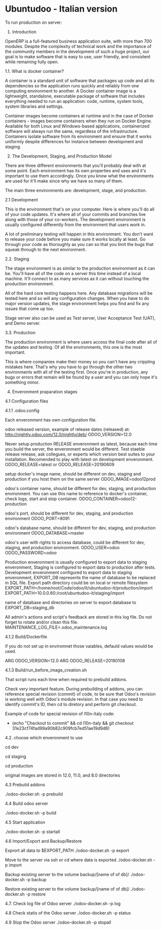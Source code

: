 Ubuntudoo - Italian version
===========================

To run production on server:

1. Introduction

OpenERP is a full-featured business application suite, with more than 700 modules. Despite the complexity of technical work and the importance of the community members in the development of such a huge project, our goal is to make software that is easy to use, user friendly, and consistent while remaining fully open.

1.1. What is docker container?

A container is a standard unit of software that packages up code and all its dependencies so the application runs quickly and reliably from one computing environment to another. A Docker container image is a lightweight, standalone, executable package of software that includes everything needed to run an application: code, runtime, system tools, system libraries and settings.

Container images become containers at runtime and in the case of Docker containers - images become containers when they run on Docker Engine. Available for both Linux and Windows-based applications, containerized software will always run the same, regardless of the infrastructure. Containers isolate software from its environment and ensure that it works uniformly despite differences for instance between development and staging.

2. The Development, Staging, and Production Model

There are three different environments that you'll probably deal with at some point. Each environment has its own properties and uses and it's important to use them accordingly. Once you know what the environments are used for it'll make since why we have so many of them.

The main three environments are: development, stage, and production. 

2.1 Development

This is the environment that's on your computer. Here is where you'll do all of your code updates. It's where all of your commits and branches live along with those of your co-workers. The development environment is usually configured differently from the environment that users work in.

A lot of preliminary testing will happen in this environment. You don't want to release your code before you make sure it works locally at least. Go through your code as thoroughly as you can so that you limit the bugs that squeak through to the next environment.

2.2. Staging

The stage environment is as similar to the production environment as it can be. You'll have all of the code on a server this time instead of a local machine. It'll connect to as many services as it can without touching the production environment.

All of the hard core testing happens here. Any database migrations will be tested here and so will any configuration changes. When you have to do major version updates, the stage environment helps you find and fix any issues that come up too.

Stage server also can be used as Test server, User Acceptance Test (UAT), and Demo server.

3.3. Production

The production environment is where users access the final code after all of the updates and testing. Of all the environments, this one is the most important.

This is where companies make their money so you can't have any crippling mistakes here. That's why you have to go through the other two environments with all of the testing first. Once you're in production, any bugs or errors that remain will be found by a user and you can only hope it's something minor.

4. Enveronment praparation stages

4.1 Configuration files

4.1.1 .odoo.config

Each enveronment has own configuration file.

odoo released version, example of release dates (released) at: http://nightly.odoo.com/12.0/nightly/deb/
ODOO_VERSION=12.0

Never setup production RELEASE enveronment as latest, because each time you build the server, the enveronment would be different. Test staeble release release, ask collegues, or experts which version best suites to your installation. Recomended to play with latest on development enveronment.
ODOO_RELEASE=latest
or
ODOO_RELEASE=20190609

setup docker's image name, should be different on dev, staging and production if you host them on the same server
ODOO_IMAGE=odoo12prod

odoo's container name, should be different for dev, staging, and production environment. You can use this name to reference to docker's container, check logs, start and stop container.
ODOO_CONTAINER=odoo12-production

odoo's port, should be different for dev, staging, and production environment
ODOO_PORT=8091

odoo's database name, should be different for dev, staging, and production environment
ODOO_DATABASE=master

odoo's user with rights to access database, could be different for dev, staging, and production environment.
ODOO_USER=odoo
ODOO_PASSWORD=odoo


Production enveronment is usually configured to export data to staging enveronment, Staging is configured to export data to production after tests. Development enveronment configured to export data to staging enveronment, EXPORT_DB represents the name of database to be replaced in SQL file.
Export path directory could be on local or remote filesystem
EXPORT_PATH=/home/root/Code/odoo/it/ubuntudoo-it/production/import
EXPORT_PATH=10.0.0.60:/root/ubuntudoo-it/staging/import

name of database and directories on server to export database to
EXPORT_DB=staging_db

All admin's actions and script's feedback are stored in this log file. Do not forget to rotate and/or clean this file.
MAINTENANCE_LOG_FILE=.odoo_maintenance.log


4.1.2 Build/Dockerfile

if you do not set up in enviromnet those vaiables, defauld values would be used.

ARG ODOO_VERSION=12.0
ARG ODOO_RELEASE=20190108

4.1.3 Build/run_before_image_creation.sh

That script runs each time when required to prebuild addons.

Check very important feature. During prebuilding of addons, you can reference special revision (commit) of code, to be sure that Odoo's revision is working well with Odoo's module revision. In that case you need to identify commit's ID, then cd to diretory and perform git checkout. 

Example of code for special revision of l10n-italy code:
* (echo "Checkout to commit" && cd l10n-italy && git checkout 31e23cf74fad99a90b82c909fcb7ed51ae19d9d6)


4.2. choose which enveronment to use


cd dev

cd staging

cd production

original images are stored in 12.0, 11.0, and 8.0 directories


4.3 Prebuild addons

./odoo-docker.sh -p prebuild

4.4 Build odoo server

./odoo-docker.sh -p build

4.5 Start application

./odoo-docker.sh -p startall

4.6 Import/Export and Backup/Restore 

Exprort all data to $EXPORT_PATH
./odoo-docker.sh -p export

Move to the server via ssh or cd  where data is exported
./odoo-docker.sh -p import

Backup existing server to the volume backup/[name of of db]/
./odoo-docker.sh -p backup

Restore existing server to the volume backup/[name of of db]/
./odoo-docker.sh -p restore

4.7. Check log file of Odoo server
./odoo-docker.sh -p log

4.8 Check statis of the Odoo server
./odoo-docker.sh -p status

4.9 Stop the Odoo server
./odoo-docker.sh -p stopall